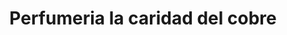 ---
title: "Perfumeria la caridad del cobre"
url: /puerto-la-cruz/perfumeria-la-caridad-del-cobre/
shop: perfumería
---